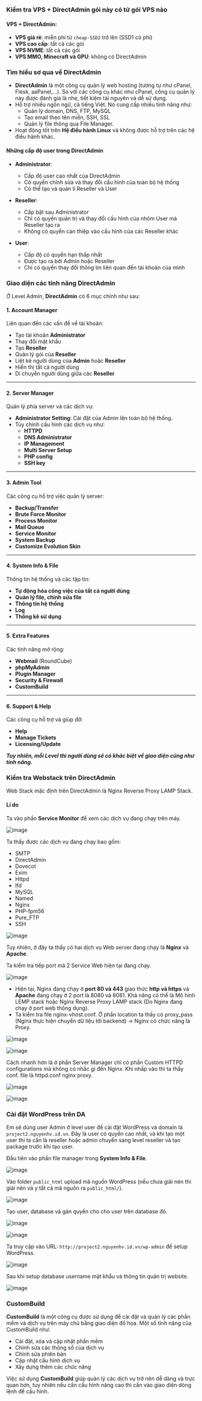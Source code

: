 ### Kiểm tra VPS + DirectAdmin gói này có từ gói VPS nào

#### VPS + DirectAdmin:
- **VPS giá rẻ**: miễn phí từ `cheap-SSD2` trở lên (SSD1 có phí)
- **VPS cao cấp**: tất cả các gói
- **VPS NVME**: tất cả các gói
- **VPS MMO, Minecraft và GPU**: không có DirectAdmin

### Tìm hiểu sơ qua về DirectAdmin
- **DirectAdmin** là một công cụ quản lý web hosting (tương tự như cPanel, Flesk, aaPanel,...). So với các công cụ khác như cPanel, công cụ quản lý này được đánh giá là nhẹ, tiết kiệm tài nguyên và dễ sử dụng.
- Hỗ trợ nhiều ngôn ngữ, cả tiếng Việt. Nó cung cấp nhiều tính năng như:
  - Quản lý domain, DNS, FTP, MySQL
  - Tạo email theo tên miền, SSH, SSL
  - Quản lý file thông qua File Manager.
- Hoạt động tốt trên **Hệ điều hành Linux** và không được hỗ trợ trên các hệ điều hành khác.

#### Những cấp độ user trong DirectAdmin
- **Administrator**:
  - Cấp độ user cao nhất của DirectAdmin  
  - Có quyền chỉnh sửa và thay đổi cấu hình của toàn bộ hệ thống  
  - Có thể tạo và quản lí Reseller và User  

- **Reseller**:
  - Cấp bật sau Administrator  
  - Chỉ có quyền quản trị và thay đổi cấu hình của nhóm User mà Reseller tạo ra  
  - Không có quyền can thiệp vào cấu hình của các Reseller khác  

- **User**:
  - Cấp độ có quyền hạn thấp nhất  
  - Được tạo ra bởi Admin hoặc Reseller  
  - Chỉ có quyền thay đổi thông tin liên quan đến tài khoản của mình  

### Giao diện các tính năng DirectAdmin
Ở Level Admin, **DirectAdmin** có 6 mục chính như sau:

#### 1. **Account Manager**
Liên quan đến các vấn đề về tài khoản:
- Tạo tài khoản **Administrator**
- Thay đổi mật khẩu
- Tạo **Reseller**
- Quản lý gói của **Reseller**
- Liệt kê người dùng của **Admin** hoặc **Reseller**
- Hiển thị tất cả người dùng
- Di chuyển người dùng giữa các **Reseller**

---

#### 2. **Server Manager**
Quản lý phía server và các dịch vụ:
- **Administrator Setting**: Cài đặt của Admin lên toàn bộ hệ thống.
- Tùy chỉnh cấu hình các dịch vụ như:
  - **HTTPD**
  - **DNS Administrator**
  - **IP Management**
  - **Multi Server Setup**
  - **PHP config**
  - **SSH key**

---

#### 3. **Admin Tool**
Các công cụ hỗ trợ việc quản lý server:
- **Backup/Transfer**
- **Brute Force Monitor**
- **Process Monitor**
- **Mail Queue**
- **Service Monitor**
- **System Backup**
- **Customize Evolution Skin**

---

#### 4. **System Info & File**
Thông tin hệ thống và các tập tin:
- **Tự động hóa công việc của tất cả người dùng**
- **Quản lý file, chỉnh sửa file**
- **Thông tin hệ thống**
- **Log**
- **Thống kê sử dụng**

---

#### 5. **Extra Features**
Các tính năng mở rộng:
- **Webmail** (RoundCube)
- **phpMyAdmin**
- **Plugin Manager**
- **Security & Firewall**
- **CustomBuild**

---

#### 6. **Support & Help**
Các công cụ hỗ trợ và giúp đỡ:
- **Help**
- **Manage Tickets**
- **Licensing/Update**

***Tuy nhiên, mỗi Level thì người dùng sẽ có khác biệt về giao diện cũng như tính năng.***

### Kiểm tra Webstack trên DirectAdmin  

Web Stack mặc định trên DirectAdmin là Nginx Reverse Proxy LAMP Stack.

#### Lí do
Ta vào phần **Service Monitor** để xem các dịch vụ đang chạy trên máy.

![image](https://github.com/user-attachments/assets/ee0220c2-0fdb-4c3f-b0f7-feeac5164d7b)

Ta thấy được các dịch vụ đang chạy bao gồm:
- SMTP
- DirectAdmin
- Dovecot
- Exim
- Httpd
- lfd
- MySQL
- Named
- Nginx
- PHP-fpm56
- Pure_FTP
- SSH  

![image](https://github.com/user-attachments/assets/ad8c9a7c-8b79-4cac-a4ae-72f0a8411051)

Tuy nhiên, ở đây ta thấy có hai dịch vụ Web server đang chạy là **Nginx** và **Apache**.

Ta kiểm tra tiếp port mà 2 Service Web hiện tại đang chạy.

![image](https://github.com/user-attachments/assets/f1d1d7e2-3899-492b-915e-9a54b4351c3a)

- Hiện tại, Nginx đang chạy ở **port 80 và 443** giao thức **http và https** và **Apache** đang chạy ở 2 port là 8080 và 8081. Khả năng có thể là Mô hình LEMP stack hoặc Nginx Reverse Proxy LAMP stack (Do Nginx đang chạy ở port web thông dụng).  
- Ta kiểm tra file nginx-vhost.conf. Ở phần location ta thấy có proxy_pass (Nginx thực hiện chuyển dữ liệu tới backend) -> Nginx có chức năng là Proxy.

![image](https://github.com/user-attachments/assets/3fe66836-b615-48ba-bc75-17affdbd4cee)

![image](https://github.com/user-attachments/assets/dc41435e-8e0e-47ea-833a-4f051160cc27)

Cách nhanh hơn là ở phần Server Manager chỉ có phần Custom HTTPD configurations mà không có nhắc gì đến Nginx. Khi nhấp vào thì ta thấy conf. file là httpd.conf nginx proxy.

![image](https://github.com/user-attachments/assets/27f7625c-5f23-4058-8f8a-9bc76813cea0)

![image](https://github.com/user-attachments/assets/ec1a5d95-e70a-45fe-985e-6bce0f080559)

### Cài đặt WordPress trên DA
Em sẽ dùng user Admin ở level user để cài đặt WordPress và domain là `project2.nguyenhv.id.vn`. Đây là user có quyền cao nhất, và khi tạo một user thì ta cần là reseller hoặc admin chuyển sang level reseller và tạo package trước khi tạo user.

Đầu tiên vào phần file manager trong **System Info & File**.

![image](https://github.com/user-attachments/assets/a27771dc-0b99-4656-83ec-a4046c8a7f78)

Vào folder `public_html` upload mã nguồn WordPress (nếu chưa giải nén thì giải nén và y tất cả mã nguồn ra `public_html/`).

![image](https://github.com/user-attachments/assets/d38331c1-2f2c-416e-beed-dfb957430fdb)

Tạo user, database và gán quyền cho cho user trên database đó.

![image](https://github.com/user-attachments/assets/26ea8d33-3796-4bdf-83c2-2f161ff5b18b)

![image](https://github.com/user-attachments/assets/dbe7023e-17b2-4ff0-b6f0-477b66699253)

Ta truy cập vào URL: `http://project2.nguyenhv.id.vn/wp-admin` để setup WordPress.

![image](https://github.com/user-attachments/assets/08c179c4-3b0c-4531-b599-0e7b6fc3e8a9)

Sau khi setup database username mật khẩu và thông tin quản trị website.

![image](https://github.com/user-attachments/assets/299d48bb-13e8-4c0f-9059-7577ef134766)

### CustomBuild
**CustomBuild** là một công cụ được sử dụng để cài đặt và quản lý các phần mềm và dịch vụ trên máy chủ bằng giao diện đồ họa. Một số tính năng của CustomBuild như:
- Cài đặt, xóa và cập nhật phần mềm
- Chỉnh sửa các thông số của dịch vụ
- Chỉnh sửa phiên bản
- Cập nhật cấu hình dịch vụ
- Xây dựng thêm các chức năng

Việc sử dụng **CustomBuild** giúp quản lý các dịch vụ trở nên dễ dàng và trực quan hơn, tuy nhiên nếu cần cấu hình nâng cao thì cần vào giao diện dòng lệnh để cấu hình.

